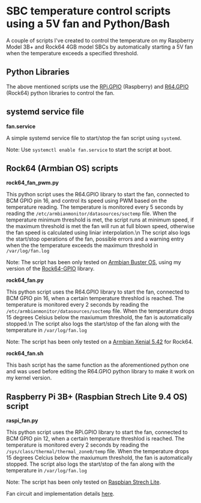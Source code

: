 # SBC temperature control scripts using a 5V fan and Python/Bash

A couple of scripts I've created to control the temperature on my Raspberry Model 3B+ and Rock64 4GB model SBCs by automatically starting a 5V fan when the temperature exceeds a specified threshold.

## Python Libraries

The above mentioned scripts use the [RPi.GPIO](https://pypi.org/project/RPi.GPIO/) (Raspberry) and [R64.GPIO](https://github.com/Matei-Ciobotaru/Rock64-R64.GPIO/blob/master/README.md) (Rock64) python libraries to control the fan.

## systemd service file

**fan.service**<br>

 A simple systemd service file to start/stop the fan script using `systemd`.

 Note: Use `systemctl enable fan.service` to start the script at boot.


## Rock64 (Armbian OS) scripts

**rock64_fan_pwm.py**<br>


 This python script uses the R64.GPIO library to start the fan, connected to BCM GPIO pin 16, and control its speed using PWM based on the temperature reading. The temperature is monitored every 5 seconds by reading the `/etc/armbianmonitor/datasources/soctemp` file. When the temperature minimum threshold is met, the script runs at minimum speed, if the maximum threshold is met the fan will run at full blown speed, otherwise the fan speed is calculated using liniar interpolation.\n
 The script also logs the start/stop operations of the fan, possible errors and a warning entry when the the temperature exceeds the maximum threshold in `/var/log/fan.log`

 Note: The script has been only tested on [Armbian Buster OS](https://www.armbian.com/rock64/), using my version of the [Rock64-GPIO](https://github.com/Matei-Ciobotaru/Rock64-R64.GPIO) library.


**rock64_fan.py**<br>

 This python script uses the R64.GPIO library to start the fan, connected to BCM GPIO pin 16, when a certain temperature threshlod is reached. The temperature is monitored every 2 seconds by reading the `/etc/armbianmonitor/datasources/soctemp` file. When the temperature drops 15 degrees Celsius below the maxiumum threshold, the fan is automatically stopped.\n
 The script also logs the start/stop of the fan along with the temperature in `/var/log/fan.log`

 Note: The script has been only tested on a [Armbian Xenial 5.42](https://www.armbian.com/rock64/) for Rock64.

**rock64_fan.sh**<br>

 This bash script has the same function as the aforementioned python one and was used before editing the R64.GPIO python library to make it work on my kernel version.

## Raspberry Pi 3B+ (Raspbian Strech Lite 9.4 OS) script

**raspi_fan.py**<br>

 This python script uses the RPi.GPIO library to start the fan, connected to BCM GPIO pin 12, when a certain temperature threshlod is reached. The temperature is monitored every 2 seconds by reading the `/sys/class/thermal/thermal_zone0/temp` file. When the temperature drops 15 degrees Celcius below the maxiumum threshold, the fan is automatically stopped. The script also logs the start/stop of the fan along with the temperature in `/var/log/fan.log`

 Note: The script has been only tested on [Raspbian Strech Lite](https://www.raspberrypi.org/downloads/raspbian/).

Fan circuit and implementation details [here](https://nimbus.go.ro/index.php/s/GJkNWaXBBjrQEtC).
